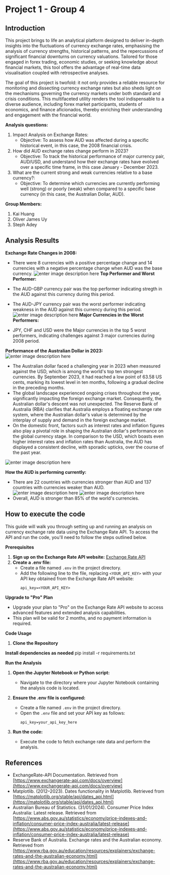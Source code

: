 #  Project 1 - Group 4

## Introduction

This project brings to life an analytical platform designed to deliver in-depth insights into the fluctuations of currency exchange rates, emphasising the analysis of currency strengths, historical patterns, and the repercussions of significant financial downturns on currency valuations. Tailored for those engaged in forex trading, economic studies, or seeking knowledge about financial markets, this tool offers the advantage of real-time data visualisation coupled with retrospective analyses.

The goal of this project is twofold: it not only provides a reliable resource for monitoring and dissecting currency exchange rates but also sheds light on the mechanisms governing the currency markets under both standard and crisis conditions. This multifaceted utility renders the tool indispensable to a diverse audience, including forex market participants, students of economics, and finance aficionados, thereby enriching their understanding and engagement with the financial world.

 **Analysis questions:**
 1. Impact Analysis on Exchange Rates:
	 - Objective: To assess how AUD was affected during a specific historical event, in this case, the 2008 financial crisis.
2. How did AUD exchange rates change perform in 2023?
	- Objective: To track the historical performance of major currency pair, AUD/USD, and understand how their exchange rates have evolved over a specific time frame, in this case January - December 2023.
3. What are the current strong and weak currencies relative to a base currency?:
	 - Objective: To determine which currencies are currently performing well (strong) or poorly (weak) when compared to a specific base currency (in this case, the Australian Dollar, AUD).

**Group Members:**
1. Kai Huang
2. Oliver James Uy
3. Steph Adey

## Analysis Results

**Exchange Rate Changes in 2008:**

-   There were 8 currencies with a positive percentage change and 14 currencies with a negative percentage change when AUD was the base currency.
![enter image description here](https://github.com/Stephadey/Images/blob/main/Image-1-new.png?raw=true)
**Top Performer and Worst Performer:**

-   The AUD-GBP currency pair was the top performer indicating stregth in the AUD against this currency during this period.
-   The AUD-JPY currency pair was the worst performer indicating weakness in the AUD against this currency during this period.
![enter image description here](https://github.com/Stephadey/Images/blob/main/Image-2-new.png?raw=true)
**Major Currencies in the Worst Performers:**

-   JPY, CHF and USD were the Major currencies in the top 5 worst performers, indicating challenges against 3 major currencies during 2008 period.

**Performance of the Australian Dollar in 2023:**
![enter image description here](https://github.com/Stephadey/Images/blob/main/Image-3.png?raw=true)
-   The Australian dollar faced a challenging year in 2023 when measured against the USD, which is among the world's top ten strongest currencies. By September 2023, it had reached a low point of 63.58 US cents, marking its lowest level in ten months, following a gradual decline in the preceding months.
-   The global landscape experienced ongoing crises throughout the year, significantly impacting the foreign exchange market. Consequently, the Australian dollar's descent was not unexpected. The Reserve Bank of Australia (RBA) clarifies that Australia employs a floating exchange rate system, where the Australian dollar's value is determined by the interplay of supply and demand in the foreign exchange market.
-   On the domestic front, factors such as interest rates and inflation figures also play a pivotal role in shaping the Australian dollar's performance on the global currency stage. In comparison to the USD, which boasts even higher interest rates and inflation rates than Australia, the AUD has displayed a consistent decline, with sporadic upticks, over the course of the past year.

![enter image description here](https://github.com/Stephadey/Images/blob/main/Image-4.png?raw=true)

**How the AUD is performing currently:**

-   There are 22 countries with currencies stronger than AUD and 137 countries with currencies weaker than AUD.
![enter image description here](https://github.com/Stephadey/Images/blob/main/Image-5.png?raw=true)
![enter image description here](https://github.com/Stephadey/Images/blob/main/Image-6.png?raw=true)
-   Overall, AUD is stronger than 85% of the world's currencies.

## How to execute the code
This guide will walk you through setting up and running an analysis on currency exchange rate data using the Exchange Rate API. To access the API and run the code, you'll need to follow the steps outlined below.

**Prerequisites**
1. **Sign up on the Exchange Rate API website:** [Exchange Rate API](https://www.exchangerate-api.com/)
2. **Create a .env file:**
    - Create a file named `.env` in the project directory.
    - Add the following line to the file, replacing `<YOUR_API_KEY>` with your API key obtained from the Exchange Rate API website:
      ```
      api_key=<YOUR_API_KEY>
      ```

**Upgrade to "Pro" Plan**
- Upgrade your plan to "Pro" on the Exchange Rate API website to access advanced features and extended analysis capabilities.
- This plan will be valid for 2 months, and no payment information is required.

**Code Usage**
1. **Clone the Repository**

**Install dependencies as needed**
pip install -r requirements.txt

**Run the Analysis**

1. **Open the Jupyter Notebook or Python script:**
   - Navigate to the directory where your Jupyter Notebook containing the analysis code is located.

2. **Ensure the .env file is configured:**
   - Create a file named `.env` in the project directory.
   - Open the `.env` file and set your API key as follows:
     ```dotenv
     api_key=your_api_key_here
3. **Run the code:**
   - Execute the code to fetch exchange rate data and perform the analysis.


## References
- ExchangeRate-API Documentation. Retrieved from [https://www.exchangerate-api.com/docs/overview](https://www.exchangerate-api.com/docs/overview)
- Matplotlib. (2012–2023). Dates functionality in Matplotlib. Retrieved from [https://matplotlib.org/stable/api/dates_api.html](https://matplotlib.org/stable/api/dates_api.html)
- Australian Bureau of Statistics. (31/01/2024). Consumer Price Index Australia: Latest release. Retrieved from [https://www.abs.gov.au/statistics/economy/price-indexes-and-inflation/consumer-price-index-australia/latest-release](https://www.abs.gov.au/statistics/economy/price-indexes-and-inflation/consumer-price-index-australia/latest-release)
- Reserve Bank of Australia. Exchange rates and the Australian economy. Retrieved from [https://www.rba.gov.au/education/resources/explainers/exchange-rates-and-the-australian-economy.html](https://www.rba.gov.au/education/resources/explainers/exchange-rates-and-the-australian-economy.html)
